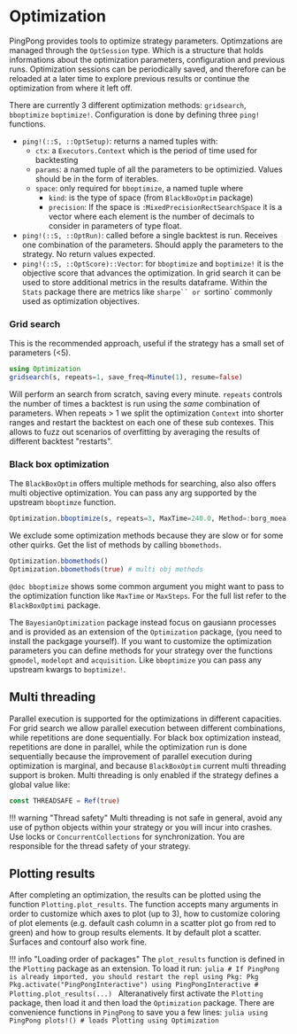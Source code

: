 # Optimization

PingPong provides tools to optimize strategy parameters. Optimzations are managed through the `OptSession` type. Which is a structure that holds informations about the optimization parameters, configuration and previous runs.
Optimization sessions can be periodically saved, and therefore can be reloaded at a later time to explore previous results or continue the optimization from where it left off.

There are currently 3 different optimization methods: `gridsearch`, `bboptimize` `boptimize!`.
Configuration is done by defining three `ping!` functions.

- `ping!(::S, ::OptSetup)`: returns a named tuples with:
   - `ctx`: a `Executors.Context` which is the period of time used for backtesting
   - `params`: a named tuple of all the parameters to be optimizied. Values should be in the form of iterables.
   - `space`: only required for `bboptimize`, a named tuple where
     - `kind`: is the type of space (from `BlackBoxOptim` package)
     - `precision`: If the space is `:MixedPrecisionRectSearchSpace` it is a vector where each element is the number of decimals to consider in parameters of type float.
- `ping!(::S, ::OptRun)`: called before a single backtest is run. Receives one combination of the parameters. Should apply the parameters to the strategy. No return values expected.
- `ping!(::S, ::OptScore)::Vector`: for `bboptimize` and `boptimize!` it is the objective score that advances the optimization. In grid search it can be used to store additional metrics in the results dataframe. Within the `Stats` package there are metrics like `sharpe`` or `sortino` commonly used as optimization objectives.

### Grid search
This is the recommended approach, useful if the strategy has a small set of parameters (<5).
```julia
using Optimization
gridsearch(s, repeats=1, save_freq=Minute(1), resume=false)
```
Will perform an search from scratch, saving every minute.
`repeats` controls the number of times a backtest is run using the _same_ combination of parameters. When repeats > 1 we split the optimization `Context` into shorter ranges and restart the backtest on each one of these sub contexes. This allows to fuzz out scenarios of overfitting by averaging the results of different backtest "restarts".

### Black box optimization
The `BlackBoxOptim` offers multiple methods for searching, also also offers multi objective optimization. You can pass any arg supported by the upstream `bboptimze` function.

```julia
Optimization.bboptimize(s, repeats=3, MaxTime=240.0, Method=:borg_moea)
```
We exclude some optimization methods because they are slow or for some other quirks. Get the list of methods by calling `bbomethods`.
```julia
Optimization.bbomethods()
Optimization.bbomethods(true) # multi obj methods
```
`@doc bboptimize` shows some common argument you might want to pass to the optimization function like `MaxTime` or `MaxSteps`. For the full list refer to the `BlackBoxOptimi` package.

The `BayesianOptimization` package instead focus on gausiann processes and is provided as an extension of the `Optimization` package, (you need to install the packgage yourself). If you want to customize the optimization parameters you can define methods for your strategy over the functions `gpmodel`, `modelopt` and `acquisition`.
Like `bboptimize` you can pass any upstream kwargs to `boptimize!`.

## Multi threading
Parallel execution is supported for the optimizations in different capacities. For grid search we allow parallel execution between different combinations, while repetitions are done sequentially. For black box optimization instead, repetitions are done in parallel, while the optimization run is done sequentially because the improvement of parallel execution during optimization is marginal, and because `BlackBoxOptim` current multi threading support is broken.
Multi threading is only enabled if the strategy defines a global value like:
```julia
const THREADSAFE = Ref(true)
```

!!! warning "Thread safety"
    Multi threading is not safe in general, avoid any use of python objects within your strategy or you will incur into crashes. Use locks or `ConcurrentCollections` for synchronization. You are responsible for the thread safety of your strategy.

## Plotting results
After completing an optimization, the results can be plotted using the function `Plotting.plot_results`. The function accepts many arguments in order to customize which axes to plot (up to 3), how to customize coloring of plot elements (e.g. default cash column in a scatter plot go from red to green) and how to group results elements. It by default plot a scatter. Surfaces and contourf also work fine.

!!! info "Loading order of packages"
    The `plot_results` function is defined in the `Plotting` package as an extension. To load it run:
    ```julia
    # If PingPong is already imported, you should restart the repl
    using Pkg: Pkg
    Pkg.activate("PingPongInteractive")
    using PingPongInteractive
    # Plotting.plot_results(...)
    ```
    Alteranatively first activate the `Plotting` package, then load it and then load the `Optimization` package. There are convenience functions in `PingPong` to save you a few lines:
    ```julia
    using PingPong
    plots!() # loads Plotting
    using Optimization
    ```
